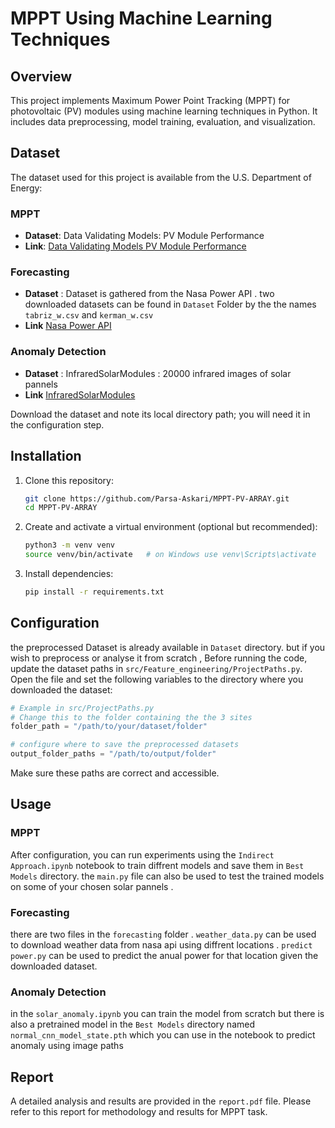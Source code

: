 # MPPT Using Machine Learning Techniques

## Overview

This project implements Maximum Power Point Tracking (MPPT) for photovoltaic (PV) modules using machine learning techniques in Python. It includes data preprocessing, model training, evaluation, and visualization.

## Dataset

The dataset used for this project is available from the U.S. Department of Energy:
### MPPT
- **Dataset**: Data Validating Models: PV Module Performance
- **Link**: [Data Validating Models PV Module Performance](https://www.osti.gov/dataexplorer/biblio/dataset/1811521-data-validating-models-pv-module-performance)
### Forecasting 
- **Dataset** : Dataset is gathered from the Nasa Power API . two downloaded datasets can be found in `Dataset` Folder by the the names `tabriz_w.csv` and `kerman_w.csv`
- **Link** [Nasa Power API](https://power.larc.nasa.gov/data-access-viewer/)
### Anomaly Detection 
- **Dataset** : InfraredSolarModules :  20000 infrared images of solar pannels
- **Link** [InfraredSolarModules](https://github.com/RaptorMaps/InfraredSolarModules)
  
Download the dataset and note its local directory path; you will need it in the configuration step.


## Installation

1. Clone this repository:
   ```bash
   git clone https://github.com/Parsa-Askari/MPPT-PV-ARRAY.git
   cd MPPT-PV-ARRAY
   ```
2. Create and activate a virtual environment (optional but recommended):
   ```bash
   python3 -m venv venv
   source venv/bin/activate   # on Windows use venv\Scripts\activate
   ```
3. Install dependencies:
   ```bash
   pip install -r requirements.txt
   ```

## Configuration
the preprocessed Dataset is already available in `Dataset` directory. but if you wish to preprocess or analyse it from scratch , Before running the code, update the dataset paths in `src/Feature_engineering/ProjectPaths.py`. Open the file and set the following variables to the directory where you downloaded the dataset:

```python
# Example in src/ProjectPaths.py
# Change this to the folder containing the the 3 sites
folder_path = "/path/to/your/dataset/folder"

# configure where to save the preprocessed datasets
output_folder_paths = "/path/to/output/folder"
```

Make sure these paths are correct and accessible.

## Usage
### MPPT
After configuration, you can run experiments using the `Indirect Approach.ipynb` notebook to train diffrent models and save them in `Best Models` directory. the `main.py` file can also be used to test the trained models on some of your chosen solar pannels . 
### Forecasting
there are two files in the `forecasting` folder . `weather_data.py` can be used to download weather data from nasa api using diffrent locations . `predict power.py` can be used to predict the anual power for that location given the downloaded dataset.
### Anomaly Detection
in the `solar_anomaly.ipynb` you can train the model from scratch but there is also a pretrained model in the `Best Models` directory named `normal_cnn_model_state.pth` which you can use in the notebook to predict anomaly using image paths 
## Report

A detailed analysis and results are provided in the `report.pdf` file. Please refer to this report for methodology and results for MPPT task.

